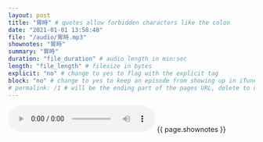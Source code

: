 ```yaml
---
layout: post
title: "胃時" # quotes allow forbidden characters like the colon
date: "2021-01-01 13:58:48"
file: "/audio/胃時.mp3"
shownotes: "胃時"
summary: "胃時"
duration: "file_duration" # audio length in min:sec
length: "file_length" # filesize in bytes
explicit: "no" # change to yes to flag with the explicit tag
block: "no" # change to yes to keep an episode from showing up in iTunes
# permalink: /1 # will be the ending part of the pages URL, delete to default to the title
---
```


<audio controls>
<source src="{{site.url}}{{site.baseurl}}{{ page.file }}" type="audio/x-mp3">
Your browser does not support the audio element.
</audio>
{{ page.shownotes }}
